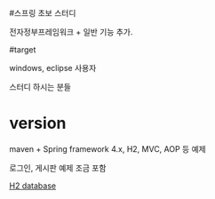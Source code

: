 #스프링 초보 스터디

전자정부프레임워크 + 일반 기능 추가.

#target 

windows, eclipse 사용자

스터디 하시는 분들

# version

maven + Spring framework 4.x, H2, MVC, AOP 등 예제

로그인, 게시판 예제 조금 포함

[H2 database](https://www.tutorialspoint.com/h2_database/index.htm)